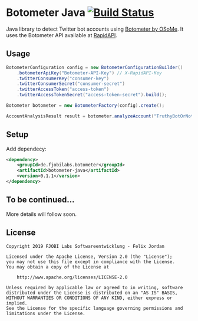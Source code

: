 # Botometer Java [![Build Status](https://travis-ci.com/fxjordan/botometer-java.svg?branch=master)](https://travis-ci.com/fxjordan/botometer-java)

Java library to detect Twitter bot accounts using [Botometer by OSoMe](https://botometer.iuni.iu.edu). It uses the Botometer API available at [RapidAPI](https://rapidapi.com/OSoMe/api/botometer).

## Usage

```java
BotometerConfiguration config = new BotometerConfigurationBuilder()
    .botometerApiKey("Botometer-API-Key") // X-RapidAPI-Key
    .twitterConsumerKey("consumer-key")
    .twitterConsumerSecret("consumer-secret")
    .twitterAccessToken("access-token")
    .twitterAccessTokenSecret("access-token-secret").build();

Botometer botometer = new BotometerFactory(config).create();

AccountAnalysisResult result = botometer.analyzeAccount("TruthyBotOrNot");
```

## Setup

Add dependecy:

```xml
<dependency>
    <groupId>de.fjobilabs.botometer</groupId>
    <artifactId>botometer-java</artifactId>
    <version>0.1.1</version>
</dependency>
```

## To be continued...

More details will follow soon.

## License

    Copyright 2019 FJOBI Labs Softwareentwicklung - Felix Jordan
    
    Licensed under the Apache License, Version 2.0 (the "License");
    you may not use this file except in compliance with the License.
    You may obtain a copy of the License at
    
        http://www.apache.org/licenses/LICENSE-2.0
    
    Unless required by applicable law or agreed to in writing, software
    distributed under the License is distributed on an "AS IS" BASIS,
    WITHOUT WARRANTIES OR CONDITIONS OF ANY KIND, either express or implied.
    See the License for the specific language governing permissions and
    limitations under the License.
